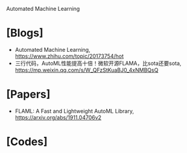 Automated Machine Learning

# [Blogs]
+ Automated Machine Learning, https://www.zhihu.com/topic/20173754/hot
+ 三行代码，AutoML性能提高十倍！微软开源FLAMA，比sota还要sota, https://mp.weixin.qq.com/s/W_QFzStKuaBJ0_4xNMBQsQ

# [Papers]
+ FLAML: A Fast and Lightweight AutoML Library, https://arxiv.org/abs/1911.04706v2
 
# [Codes]
